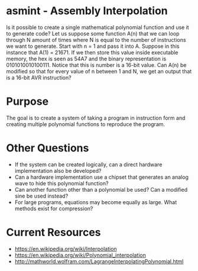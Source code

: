 # asmint - Assembly Interpolation
Is it possible to create a single mathematical polynomial function and use it to generate code? Let us suppose some function A(n) that we can loop through N amount of times where N is equal to the number of instructions we want to generate. Start with n = 1 and pass it into A. Suppose in this instance that A(1) = 21671. If we then store this value inside executable memory, the hex is seen as 54A7 and the binary representation is 0101010010100111. Notice that this is number is a 16-bit value. Can A(n) be modified so that for every value of n between 1 and N, we get an output that is a 16-bit AVR instruction?

# Purpose
The goal is to create a system of taking a program in instruction form and creating multiple polynomial functions to reproduce the program.

# Other Questions
+ If the system can be created logically, can a direct hardware implementation also be developed?
+ Can a hardware implementation use a chipset that generates an analog wave to hide this polynomial function?
+ Can another function other than a polynomial be used? Can a modified sine be used instead?
+ For large programs, equations may become equally as large. What methods exist for compression?

# Current Resources
+ https://en.wikipedia.org/wiki/Interpolation
+ https://en.wikipedia.org/wiki/Polynomial_interpolation
+ http://mathworld.wolfram.com/LagrangeInterpolatingPolynomial.html
